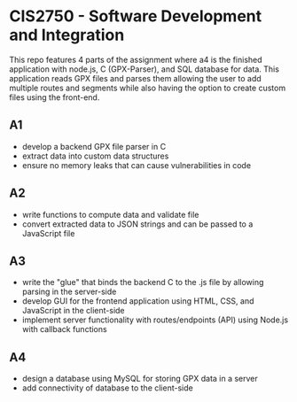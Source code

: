 # CIS2750 - Software Development and Integration

This repo features 4 parts of the assignment where a4 is the finished application
with node.js, C (GPX-Parser), and SQL database for data. This application reads GPX files
and parses them allowing the user to add multiple routes and segments while also having 
the option to create custom files using the front-end. 

## A1 
- develop a backend GPX file parser in C
- extract data into custom data structures
- ensure no memory leaks that can cause vulnerabilities in code

## A2
- write functions to compute data and validate file
- convert extracted data to JSON strings and can be passed to a JavaScript file

## A3
- write the "glue" that binds the backend C to the .js file by allowing parsing in the server-side
- develop GUI for the frontend application using HTML, CSS, and JavaScript in the client-side
- implement server functionality with routes/endpoints (API) using Node.js with callback functions

## A4
- design a database using MySQL for storing GPX data in a server
- add connectivity of database to the client-side 
